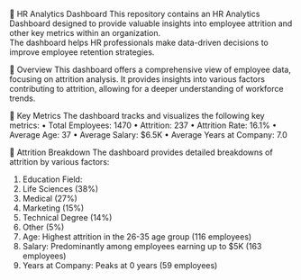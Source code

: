 	HR Analytics Dashboard
This repository contains an HR Analytics Dashboard designed to provide valuable insights into employee attrition and other key metrics within an organization.  
The dashboard helps HR professionals make data-driven decisions to improve employee retention strategies.

	Overview
This dashboard offers a comprehensive view of employee data, focusing on attrition analysis. It provides insights into various factors contributing to attrition,
allowing for a deeper understanding of workforce trends.

	Key Metrics
The dashboard tracks and visualizes the following key metrics:
•	Total Employees: 1470
•	Attrition: 237
•	Attrition Rate: 16.1%
•	Average Age: 37
•	Average Salary: $6.5K
•	Average Years at Company: 7.0

	Attrition Breakdown
The dashboard provides detailed breakdowns of attrition by various factors:
1.	Education Field:
2.	Life Sciences (38%)
3.	Medical (27%)
4.	Marketing (15%)
5.	Technical Degree (14%)
6.	Other (5%)
7.	Age:  Highest attrition in the 26-35 age group (116 employees)
8.	Salary: Predominantly among employees earning up to $5K (163 employees)
9.	Years at Company: Peaks at 0 years (59 employees)
